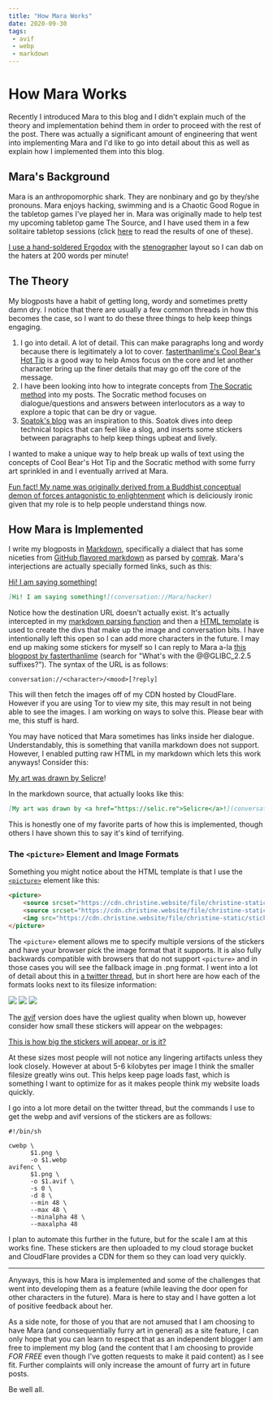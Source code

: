 ```yaml
---
title: "How Mara Works"
date: 2020-09-30
tags:
 - avif
 - webp
 - markdown
---
```


# How Mara Works

Recently I introduced Mara to this blog and I didn't explain much of the theory
and implementation behind them in order to proceed with the rest of the post.
There was actually a significant amount of engineering that went into
implementing Mara and I'd like to go into detail about this as well as explain
how I implemented them into this blog.

## Mara's Background

Mara is an anthropomorphic shark. They are nonbinary and go by they/she
pronouns. Mara enjoys hacking, swimming and is a Chaotic Good Rogue in the
tabletop games I've played her in. Mara was originally made to help test my
upcoming tabletop game The Source, and I have used them in a few solitaire
tabletop sessions (click
[here](http://cetacean.club/journal/mara-castle-charon.gmi) to read the results
of one of these).

[I use a hand-soldered <a href="https://www.ergodox.io/">Ergodox</a> with the <a
href="https://www.artofchording.com/">stenographer</a> layout so I can dab on
the haters at 200 words per minute!](conversation://Mara/hacker)

## The Theory

My blogposts have a habit of getting long, wordy and sometimes pretty damn dry.
I notice that there are usually a few common threads in how this becomes the
case, so I want to do these three things to help keep things engaging.

1. I go into detail. A lot of detail. This can make paragraphs long and wordy
   because there is legitimately a lot to cover. [fasterthanlime's Cool Bear's
   Hot Tip](https://fasterthanli.me/articles/image-decay-as-a-service) is a good
   way to help Amos focus on the core and let another character bring up the
   finer details that may go off the core of the message.
2. I have been looking into how to integrate concepts from [The Socratic
   method](https://en.wikipedia.org/wiki/Socratic_method) into my posts. The
   Socratic method focuses on dialogue/questions and answers between
   interlocutors as a way to explore a topic that can be dry or vague.
3. [Soatok's
   blog](https://soatok.blog/2020/09/12/edutech-spyware-is-still-spyware-proctorio-edition/)
   was an inspiration to this. Soatok dives into deep technical topics that can
   feel like a slog, and inserts some stickers between paragraphs to help keep
   things upbeat and lively.
   
I wanted to make a unique way to help break up walls of text using the concepts
of Cool Bear's Hot Tip and the Socratic method with some furry art sprinkled in
and I eventually arrived at Mara.

[Fun fact! My name was originally derived from a <a
href="https://en.wikipedia.org/wiki/Mara_(demon)">Buddhist conceptual demon of
forces antagonistic to enlightenment</a> which is deliciously ironic given that
my role is to help people understand things now.](conversation://Mara/hacker)

## How Mara is Implemented

I write my blogposts in
[Markdown](https://daringfireball.net/projects/markdown/), specifically a
dialect that has some niceties from [GitHub flavored
markdown](https://guides.github.com/features/mastering-markdown/#GitHub-flavored-markdown)
as parsed by [comrak](https://docs.rs/comrak). Mara's interjections are actually
specially formed links, such as this:

[Hi! I am saying something!](conversation://Mara/hacker)

```markdown
[Hi! I am saying something!](conversation://Mara/hacker)
```

Notice how the destination URL doesn't actually exist. It's actually intercepted
in my [markdown parsing
function](https://github.com/Xe/site/blob/b540631792493169bd41f489c18b7369159d12a9/src/app/markdown.rs#L8)
and then a [HTML
template](https://github.com/Xe/site/blob/b540631792493169bd41f489c18b7369159d12a9/templates/mara.rs.html#L1)
is used to create the divs that make up the image and conversation bits. I have
intentionally left this open so I can add more characters in the future. I may
end up making some stickers for myself so I can reply to Mara a-la [this
blogpost by
fasterthanlime](https://fasterthanli.me/articles/so-you-want-to-live-reload-rust)
(search for "What's with the @@GLIBC_2.2.5 suffixes?"). The syntax of the URL is
as follows:

```
conversation://<character>/<mood>[?reply]
```

This will then fetch the images off of my CDN hosted by CloudFlare. However if
you are using Tor to view my site, this may result in not being able to see the
images. I am working on ways to solve this. Please bear with me, this stuff is
hard.

You may have noticed that Mara sometimes has links inside her dialogue.
Understandably, this is something that vanilla markdown does not support.
However, I enabled putting raw HTML in my markdown which lets this work anyways!
Consider this:

[My art was drawn by <a
href="https://selic.re">Selicre</a>!](conversation://Mara/hacker)

In the markdown source, that actually looks like this:

```markdown
[My art was drawn by <a href="https://selic.re">Selicre</a>!](conversation://Mara/hacker)
```

This is honestly one of my favorite parts of how this is implemented, though
others I have shown this to say it's kind of terrifying.

### The `<picture>` Element and Image Formats

Something you might notice about the HTML template is that I use the
[`<picture>`](https://developer.mozilla.org/en-US/docs/Web/HTML/Element/picture)
element like this:

```html
<picture>
    <source srcset="https://cdn.christine.website/file/christine-static/stickers/@character.to_lowercase()/@(mood).avif" type="image/avif">
    <source srcset="https://cdn.christine.website/file/christine-static/stickers/@character.to_lowercase()/@(mood).webp" type="image/webp">
    <img src="https://cdn.christine.website/file/christine-static/stickers/@character.to_lowercase()/@(mood).png" alt="@character is @mood">
</picture>
```

The `<picture>` element allows me to specify multiple versions of the stickers
and have your browser pick the image format that it supports. It is also fully
backwards compatible with browsers that do not support `<picture>` and in those
cases you will see the fallback image in .png format. I went into a lot of
detail about this in [a twitter
thread](https://twitter.com/theprincessxena/status/1310358201842401281?s=21),
but in short here are how each of the formats looks next to its filesize
information:

![](https://cdn.christine.website/file/christine-static/blog/mara_png.png)
![](https://cdn.christine.website/file/christine-static/blog/mara_webm.png)
![](https://cdn.christine.website/file/christine-static/blog/mara_avif.png)

The
[avif](https://reachlightspeed.com/blog/using-the-new-high-performance-avif-image-format-on-the-web-today/)
version does have the ugliest quality when blown up, however consider how small
these stickers will appear on the webpages:

[This is how big the stickers will appear, or is it?](conversation://Mara/hmm)

At these sizes most people will not notice any lingering artifacts unless they
look closely. However at about 5-6 kilobytes per image I think the smaller
filesize greatly wins out. This helps keep page loads fast, which is something I
want to optimize for as it makes people think my website loads quickly.

I go into a lot more detail on the twitter thread, but the commands I use to get
the webp and avif versions of the stickers are as follows:

```shell
#!/bin/sh

cwebp \
      $1.png \
      -o $1.webp
avifenc \
      $1.png \
      -o $1.avif \
      -s 0 \
      -d 8 \
      --min 48 \
      --max 48 \
      --minalpha 48 \
      --maxalpha 48
```

I plan to automate this further in the future, but for the scale I am at this
works fine. These stickers are then uploaded to my cloud storage bucket and
CloudFlare provides a CDN for them so they can load very quickly.

---

Anyways, this is how Mara is implemented and some of the challenges that went
into developing them as a feature (while leaving the door open for other
characters in the future). Mara is here to stay and I have gotten a lot of
positive feedback about her. 

As a side note, for those of you that are not amused that I am choosing to have
Mara (and consequentially furry art in general) as a site feature, I can only
hope that you can learn to respect that as an independent blogger I am free to
implement my blog (and the content that I am choosing to provide _FOR FREE_ even
though I've gotten requests to make it paid content) as I see fit. Further
complaints will only increase the amount of furry art in future posts.

Be well all.
